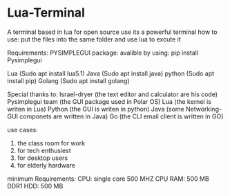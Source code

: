 # Lua-Terminal
A terminal based in lua for open source use
its a powerful terminal
how to use:
put the files into the same folder and use lua to excute it

Requirements:
PYSIMPLEGUI package: avalible by using: pip install Pysimplegui


Lua (Sudo apt install lua5.1)
Java (Sudo apt install java)
python (Sudo apt install pip)
Golang  (Sudo apt install golang)

Special thanks to:
Israel-dryer (the text editor and calculator are his code)
Pysimplegui team (the GUI package used in Polar OS)
Lua (the kernel is writen in Lua)
Python (the GUI is writen in python)
Java (some Networking-GUI componets are written in Java)
Go (the CLI email client is written in GO)

use cases:
1. the class room for work
2. for tech enthusiest
3. for desktop users
4. for elderly hardware

minimum Requirements:
CPU: single core 500 MHZ CPU
RAM: 500 MB DDR1
HDD: 500 MB
